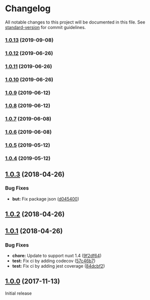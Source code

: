 # Changelog

All notable changes to this project will be documented in this file. See [standard-version](https://github.com/conventional-changelog/standard-version) for commit guidelines.

### [1.0.13](https://github.com///compare/v1.0.12...v1.0.13) (2019-09-08)

### [1.0.12](https://github.com///compare/v1.0.11...v1.0.12) (2019-06-26)



### [1.0.11](https://github.com///compare/v1.0.10...v1.0.11) (2019-06-26)



### [1.0.10](https://github.com///compare/v1.0.9...v1.0.10) (2019-06-26)



### [1.0.9](https://github.com///compare/v1.0.8...v1.0.9) (2019-06-12)



### [1.0.8](https://github.com///compare/v1.0.7...v1.0.8) (2019-06-12)



### [1.0.7](https://github.com///compare/v1.0.6...v1.0.7) (2019-06-08)



### [1.0.6](https://github.com///compare/v1.0.5...v1.0.6) (2019-06-08)



### [1.0.5](https://github.com///compare/v1.0.4...v1.0.5) (2019-05-12)



### [1.0.4](https://github.com///compare/v1.0.3...v1.0.4) (2019-05-12)



<a name="1.0.3"></a>
## [1.0.3](https://github.com/compare/v1.0.2...v1.0.3) (2018-04-26)


### Bug Fixes

* **but:** Fix package json ([d045400](https://github.com/commit/d045400))



<a name="1.0.2"></a>
## [1.0.2](https://github.com/compare/v1.0.1...v1.0.2) (2018-04-26)



<a name="1.0.1"></a>
## [1.0.1](https://github.com/compare/v1.0.0...v1.0.1) (2018-04-26)


### Bug Fixes

* **chore:** Update to support nuxt 1.4 ([9f2df64](https://github.com/commit/9f2df64))
* **test:** Fix ci by adding codecov ([57c46b7](https://github.com/commit/57c46b7))
* **test:** Fix ci by adding jest coverage ([84dcbf2](https://github.com/commit/84dcbf2))



<a name="1.0.0"></a>
## [1.0.0](https://github.com/compare/v0.0.1...v1.0.0) (2017-11-13)
Initial release
